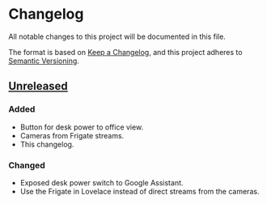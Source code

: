# Changelog

All notable changes to this project will be documented in this file.

The format is based on [Keep a Changelog](https://keepachangelog.com/en/1.0.0/),
and this project adheres to [Semantic Versioning](https://semver.org/spec/v2.0.0.html).

## [Unreleased]

### Added

- Button for desk power to office view.
- Cameras from Frigate streams.
- This changelog.

### Changed

- Exposed desk power switch to Google Assistant.
- Use the Frigate in Lovelace instead of direct streams from the cameras.

[Unreleased]: https://github.com/a7d-corp/homeassistant/tree/main
